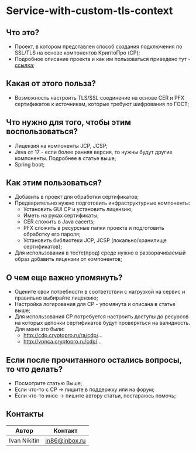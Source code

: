 # Service-with-custom-tls-context

## Что это?
* Проект, в котором представлен способ создания подключения по SSL/TLS на основе компонентов КриптоПро (CP);
* Подробное описание проекта и как им пользоваться приведено тут - [ссылка](https://habr.com/ru/companies/alfastrah/articles/823974/);

## Какая от этого польза?
* Возможность настроить TLS/SSL соединение на основе CER и PFX сертификатов к источникам, 
которые требуют шифрования по ГОСТ; 

## Что нужно для того, чтобы этим воспользоваться?
* Лицензия на компоненты JCP, JCSP;
* Java от 17 - если более ранняя версия, то нужны будут другие компоненты. Подробнее в статье выше;
* Spring boot;

## Как этим пользоваться?
* Добавить в проект для обработки сертификатов;
* Предварительно нужно подготовить инфраструктурные компоненты:
  * Установить GUI CP и установить лицензию;
  * Иметь на руках сертификаты;
  * CER сложить в Java cacerts;
  * PFX сложить в ресурсные папки проекта и подготовить обработку его пароля;
  * Установить библиотеки JCP, JCSP (локально/хранилище сертификатов);
* Для использования в тесте(прод) среде нужно в разворачиваемый образ добавить лицензии от компонентов; 

## О чем еще важно упомянуть?
* Оцените свои потребности в соответствии с нагрузкой на сервис и правильно выбирайте лицензию;
* Настройка логирования для CP - упомянута и описана в статье выше;
* Для использования CP потребуется настроить доступы до ресурсов на которых цепочки сертификатов будут проверяться на валидность. Для меня это были:
  * http://cdp.cryptopro.ru/ra/cdp/...
  * http://vpnca.cryptopro.ru/cdp/...

## Если после прочитанного остались вопросы, то что делать?
* Посмотрите статью Выше;
* Если что-то с CP -> пишите в поддержку или на форум;
* Если что-то иное -> пишите автору статьи, постараюсь помочь;

## Контакты
| Автор        | Контакт       |
|--------------|---------------|
| Ivan Nikitin | in86@inbox.ru |